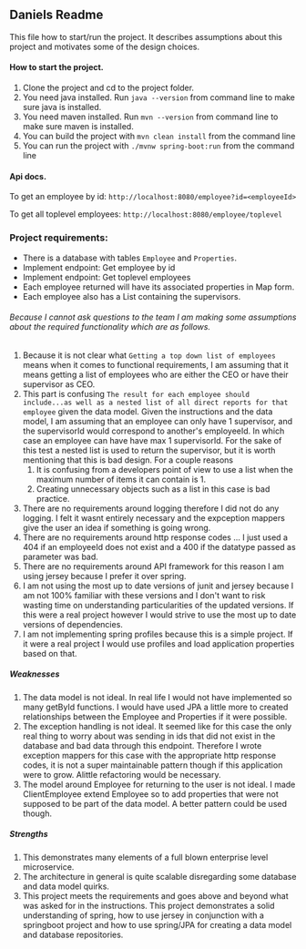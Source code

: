 ## Daniels Readme
This file how to start/run the project. It describes assumptions about this project and motivates some of the design choices.

#### How to start the project.
1. Clone the project and cd to the project folder.
2. You need java installed. Run `java --version` from command line to make sure java is installed.
3. You need maven installed. Run `mvn --version` from command line to make sure maven is installed.
4. You can build the project with `mvn clean install` from the command line
5. You can run the project with `./mvnw spring-boot:run` from the command line

#### Api docs.
To get an employee by id:
`
http://localhost:8080/employee?id=<employeeId>
`

To get all toplevel employees:
`
http://localhost:8080/employee/toplevel
`

### Project requirements:
- There is a database with tables `Employee` and `Properties`.
- Implement endpoint: Get employee by id
- Implement endpoint: Get toplevel employees
- Each employee returned will have its associated properties in Map form.
- Each employee also has a List<Employee> containing the supervisors.

###### Because I cannot ask questions to the team I am making some assumptions about the required functionality which are as follows.
1. Because it is not clear what `Getting a top down list of employees` means when it comes to functional requirements, I am assuming that it means getting a list of employees who are either the CEO or have their supervisor as CEO.
2. This part is confusing `The result for each employee should include...as well as a nested list of all direct reports for that employee` given the data model. Given the instructions and the data model, I am assuming that an employee can only have 1 supervisor, and the supervisorId would correspond to another's employeeId. In which case an employee can have have max 1 supervisorId. For the sake of this test a nested list is used to return the supervisor, but it is worth mentioning that this is bad design. For a couple reasons
    1. It is confusing from a developers point of view to use a list when the maximum number of items it can contain is 1.
    2. Creating unnecessary objects such as a list in this case is bad practice.
3. There are no requirements around logging therefore I did not do any logging. I felt it wasnt entirely necessary and the expception mappers give the user an idea if something is going wrong.
4. There are no requirements around http response codes ... I just used a 404 if an employeeId does not exist and a 400 if the datatype passed as parameter was bad.
5. There are no requirements around API framework for this reason I am using jersey because I prefer it over spring.
6. I am not using the most up to date versions of junit and jersey because I am not 100% familiar with these versions and I don't want to risk wasting time on understanding particularities of the updated versions. If this were a real project however I would strive to use the most up to date versions of dependencies.
7. I am not implementing spring profiles because this is a simple project. If it were a real project I would use profiles and load application properties based on that.

##### Weaknesses
1. The data model is not ideal. In real life I would not have implemented so many getById functions. I would have used JPA a little more to created relationships between the Employee and Properties if it were possible.
2. The exception handling is not ideal. It seemed like for this case the only real thing to worry about was sending in ids that did not exist in the database and bad data through this endpoint. Therefore I wrote exception mappers for this case with the appropriate http response codes, it is not a super maintainable pattern though if this application were to grow. Alittle refactoring would be necessary.
3. The model around Employee for returning to the user is not ideal. I made ClientEmployee extend Employee so to add properties that were not supposed to be part of the data model. A better pattern could be used though.

##### Strengths
1. This demonstrates many elements of a full blown enterprise level microservice.
2. The architecture in general is quite scalable disregarding some database and data model quirks.
3. This project meets the requirements and goes above and beyond what was asked for in the instructions. This project demonstrates a solid understanding of spring, how to use jersey in conjunction with a springboot project and how to use spring/JPA for creating a data model and database repositories.